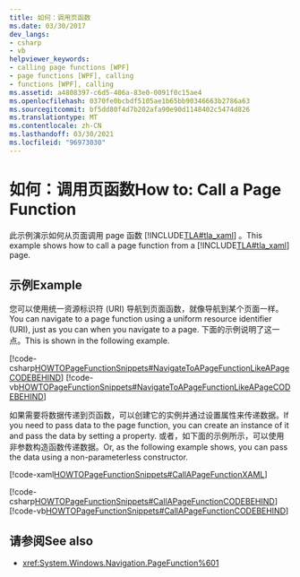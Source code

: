 ```yaml
---
title: 如何：调用页函数
ms.date: 03/30/2017
dev_langs:
- csharp
- vb
helpviewer_keywords:
- calling page functions [WPF]
- page functions [WPF], calling
- functions [WPF], calling
ms.assetid: a4808397-c6d5-406a-83e0-0091f0c15ae4
ms.openlocfilehash: 0370fe0bcbdf5105ae1b65bb90346663b2786a63
ms.sourcegitcommit: bf5dd80f4d7b202afa90e90d1148402c5474d826
ms.translationtype: MT
ms.contentlocale: zh-CN
ms.lasthandoff: 03/30/2021
ms.locfileid: "96973030"
---
```

# <a name="how-to-call-a-page-function"></a><span data-ttu-id="05362-102">如何：调用页函数</span><span class="sxs-lookup"><span data-stu-id="05362-102">How to: Call a Page Function</span></span>
<span data-ttu-id="05362-103">此示例演示如何从页面调用 page 函数 [!INCLUDE[TLA#tla_xaml](../../../includes/tlasharptla-xaml-md.md)] 。</span><span class="sxs-lookup"><span data-stu-id="05362-103">This example shows how to call a page function from a [!INCLUDE[TLA#tla_xaml](../../../includes/tlasharptla-xaml-md.md)] page.</span></span>  
  
## <a name="example"></a><span data-ttu-id="05362-104">示例</span><span class="sxs-lookup"><span data-stu-id="05362-104">Example</span></span>  
 <span data-ttu-id="05362-105">您可以使用统一资源标识符 (URI) 导航到页面函数，就像导航到某个页面一样。</span><span class="sxs-lookup"><span data-stu-id="05362-105">You can navigate to a page function using a uniform resource identifier (URI), just as you can when you navigate to a page.</span></span> <span data-ttu-id="05362-106">下面的示例说明了这一点。</span><span class="sxs-lookup"><span data-stu-id="05362-106">This is shown in the following example.</span></span>  
  
 [!code-csharp[HOWTOPageFunctionSnippets#NavigateToAPageFunctionLikeAPageCODEBEHIND](~/samples/snippets/csharp/VS_Snippets_Wpf/HOWTOPageFunctionSnippets/CSharp/CallingPage.xaml.cs#navigatetoapagefunctionlikeapagecodebehind)]
 [!code-vb[HOWTOPageFunctionSnippets#NavigateToAPageFunctionLikeAPageCODEBEHIND](~/samples/snippets/visualbasic/VS_Snippets_Wpf/HOWTOPageFunctionSnippets/VisualBasic/CallingPage.xaml.vb#navigatetoapagefunctionlikeapagecodebehind)]  
  
 <span data-ttu-id="05362-107">如果需要将数据传递到页函数，可以创建它的实例并通过设置属性来传递数据。</span><span class="sxs-lookup"><span data-stu-id="05362-107">If you need to pass data to the page function, you can create an instance of it and pass the data by setting a property.</span></span> <span data-ttu-id="05362-108">或者，如下面的示例所示，可以使用非参数构造函数传递数据。</span><span class="sxs-lookup"><span data-stu-id="05362-108">Or, as the following example shows, you can pass the data using a non-parameterless constructor.</span></span>  
  
 [!code-xaml[HOWTOPageFunctionSnippets#CallAPageFunctionXAML](~/samples/snippets/csharp/VS_Snippets_Wpf/HOWTOPageFunctionSnippets/CSharp/CallingPage.xaml#callapagefunctionxaml)]  
  
 [!code-csharp[HOWTOPageFunctionSnippets#CallAPageFunctionCODEBEHIND](~/samples/snippets/csharp/VS_Snippets_Wpf/HOWTOPageFunctionSnippets/CSharp/CallingPage.xaml.cs#callapagefunctioncodebehind)]
 [!code-vb[HOWTOPageFunctionSnippets#CallAPageFunctionCODEBEHIND](~/samples/snippets/visualbasic/VS_Snippets_Wpf/HOWTOPageFunctionSnippets/VisualBasic/CallingPage.xaml.vb#callapagefunctioncodebehind)]  
  
## <a name="see-also"></a><span data-ttu-id="05362-109">请参阅</span><span class="sxs-lookup"><span data-stu-id="05362-109">See also</span></span>

- <xref:System.Windows.Navigation.PageFunction%601>
